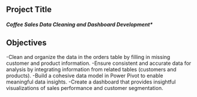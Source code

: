## Project Title
##### Coffee Sales Data Cleaning and Dashboard Development*
## Objectives
-Clean and organize the data in the orders table by filling in missing customer and product information.
-Ensure consistent and accurate data for analysis by integrating information from related tables (customers and products).
-Build a cohesive data model in Power Pivot to enable meaningful data insights.
-Create a dashboard that provides insightful visualizations of sales performance and customer segmentation.
